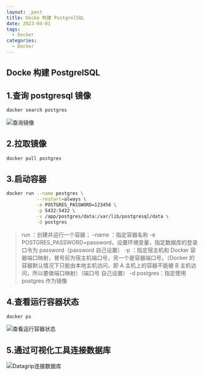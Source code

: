 ```yaml
---
layout: _post
title: Docke 构建 PostgrelSQL
date: 2023-04-01
tags: 
  - Docker
categories: 
  - Docker
---
```

## Docke 构建 PostgrelSQL

## 1.查询 postgresql 镜像

``````bash
docker search postgres
``````

![查询镜像](查询镜像.jpg)

## 2.拉取镜像

```bash
docker pull postgres
```

## 3.启动容器

```bash
docker run --name postgres \
           --restart=always \
           -e POSTGRES_PASSWORD=123456 \
           -p 5432:5432 \
           -v /app/postgres/data:/var/lib/postgresql/data \
           -d postgres
```

> run ：创建并运行一个容器；
> –name ：指定容器名称
> -e POSTGRES_PASSWORD=password，设置环境变量，指定数据库的登录口令为 password（password 自己设置）
> -p ：指定宿主机和 Docker 容器端口映射，冒号前为宿主机端口号，另一个是容器端口号。（Docker 的容器默认情况下只能由本地主机访问，即 A 主机上的容器不能被 B 主机访问，所以要做端口映射）（端口号 自己设置）
> -d postgres：指定使用 postgres 作为镜像

## 4.查看运行容器状态

```bash
docker ps
```

![查看运行容器状态](查看运行容器状态.jpg)

## 5.通过可视化工具连接数据库

![Datagrip连接数据库](Datagrip连接数据库.jpg)